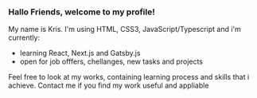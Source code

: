 ### Hallo Friends, welcome to my profile!

My name is Kris.
I'm using HTML, CSS3, JavaScript/Typescript and i'm currently:
- learning React, Next.js and Gatsby.js
- open for job offfers, chellanges, new tasks and projects

Feel free to look at my works, containing learning process and skills that i achieve.
Contact me if you find my work useful and appliable


<!--
**krisbaranski/krisbaranski** is a ✨ _special_ ✨ repository because its `README.md` (this file) appears on your GitHub profile.

Here are some ideas to get you started:

- 🔭 I’m currently working on ...
- 🌱 I’m currently learning ...
- 👯 I’m looking to collaborate on ...
- 🤔 I’m looking for help with ...
- 💬 Ask me about ...
- 📫 How to reach me: ...
- 😄 Pronouns: ...
- ⚡ Fun fact: ...
-->
